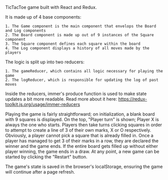 TicTacToe game built with React and Redux.

It is made up of 4 base components:

    1. The Game component is the main component that envelops the Board and Log components
    2. The Board component is made up out of 9 instances of the Square component
    3. The Square component defines each square within the board
    4. The Log component displays a history of all moves made by the players

The logic is split up into two reducers:

    1. The gameReducer, which contains all logic necessary for playing the game
    2. The logReducer, which is responsible for updating the log of past moves

Inside the reducers, immer's produce function is used to make state updates a bit more readable.
Read more about it here: https://redux-toolkit.js.org/usage/immer-reducers

Playing the game is fairly straightforward; on initialization, a blank board with 9 squares is displayed.
On the top, "Player turn" is shown; Player X is always the one who starts.
Players then take turns clicking squares in order to attempt to create a line of 3 of their own marks, X or O respectively.
Obviously, a player cannot pick a square that is already filled in.
Once a player has managed to get 3 of their marks in a row, they are declared the winner and the game ends.
If the entire board gets filled up without either player winning, the game ends in a draw.
At any point, a new game can be started by clicking the "Restart" button.

The game's state is saved in the browser's localStorage, ensuring the game will continue after a page refresh.
